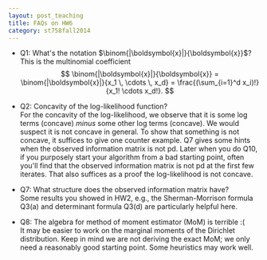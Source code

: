```yaml
---
layout: post_teaching
title: FAQs on HW6
category: st758fall2014
---
```


* Q1: What's the notation $\binom{|\boldsymbol{x}|}{\boldsymbol{x}}$?   
This is the multinomial coefficient   
$$
	\binom{|\boldsymbol{x}|}{\boldsymbol{x}} = \binom{|\boldsymbol{x}|}{x_1 \, \cdots \, x_d} = \frac{(\sum_{i=1}^d x_i)!}{x_1! \cdots x_d!}.
$$

* Q2: Concavity of the log-likelihood function?   
For the concavity of the log-likelihood, we observe that it is some log terms (concave) *minus* some other log terms (concave). We would suspect it is not concave in general. To show that something is not concave, it suffices to give one counter example. Q7 gives some hints when the observed information matrix is not pd.  Later when you do Q10, if you purposely start your algorithm from a bad starting point, often you'll find that the observed information matrix is not pd at the first few iterates. That also suffices as a proof the log-likelihood is not concave.

* Q7: What structure does the observed information matrix have?   
Some results you showed in HW2, e.g., the Sherman-Morrison formula Q3(a) and determinant formula Q3(d) are particularly helpful here.

* Q8: The algebra for method of moment estimator (MoM) is terrible :(   
It may be easier to work on the marginal moments of the Dirichlet distribution. Keep in mind we are not deriving the exact MoM; we only need a reasonably good starting point. Some heuristics may work well.


